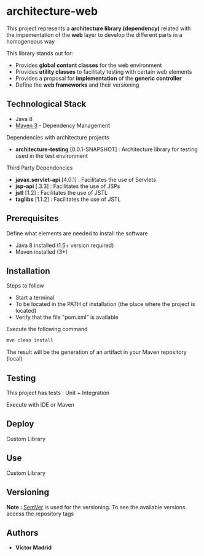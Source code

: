 # architecture-web

This project represents a **architecture library (dependency)** related with the impementation of the **web** layer to develop the different parts in a homogeneous way

This library stands out for:

* Provides **global contant classes** for the web environment
* Provides **utility classes** to facilitaty testing with certain web elements
* Provides a proposal for **implementation** of the **generic controller**
* Define the **web frameworks** and their versioning



## Technological Stack

* Java 8
* [Maven 3](https://maven.apache.org/) - Dependency Management

Dependencies with architecture projects

* **architecture-testing** [0.0.1-SNAPSHOT] : Architecture library for testing used in the test environment

Third Party Dependencies

* **javax.servlet-api** [4.0.1] : Facilitates the use of Servlets
* **jsp-api** [.3.3] : Facilitates the use of JSPs
* **jstl** [1.2] : Facilitates the use of JSTL
* **taglibs** [1.1.2] : Facilitates the use of JSTL




## Prerequisites

Define what elements are needed to install the software

* Java 8 installed (1.5+ version required)
* Maven installed  (3+)





## Installation

Steps to follow

* Start a terminal
* To be located in the PATH of installation (the place where the project is located)
* Verify that the file "pom.xml" is available

Execute the following command

```bash
mvn clean install
```

The result will be the generation of an artifact in your Maven repository (local)





## Testing

This project has tests : Unit + Integration

Execute with IDE or Maven





## Deploy

Custom Library





## Use

Custom Library





## Versioning

**Note :** [SemVer](http://semver.org/) is used for the versioning. 
To see the available versions access the repository tags





## Authors

* **Víctor Madrid**
